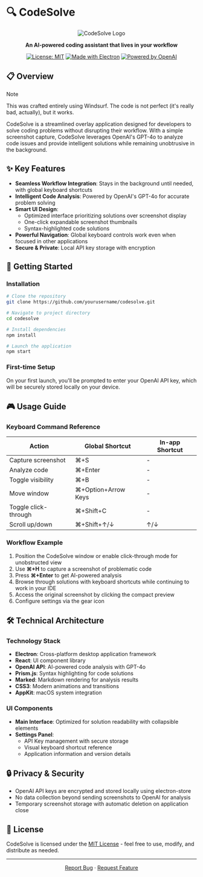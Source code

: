 # 🔍 CodeSolve

<div align="center">
  
  ![CodeSolve Logo](https://placehold.co/600x200/3498db/ffffff?text=CodeSolve&font=montserrat)
  
  **An AI-powered coding assistant that lives in your workflow**
  
  [![License: MIT](https://img.shields.io/badge/License-MIT-blue.svg)](LICENSE)
  [![Made with Electron](https://img.shields.io/badge/Made%20with-Electron-1f425f.svg)](https://www.electronjs.org/)
  [![Powered by OpenAI](https://img.shields.io/badge/Powered%20by-OpenAI-412991.svg)](https://openai.com/)
  
</div>

## 📋 Overview

> [!NOTE]  
> This was crafted entirely using Windsurf. The code is not perfect (it's really bad, actually), but it works.

CodeSolve is a streamlined overlay application designed for developers to solve coding problems without disrupting their workflow. With a simple screenshot capture, CodeSolve leverages OpenAI's GPT-4o to analyze code issues and provide intelligent solutions while remaining unobtrusive in the background.

## ✨ Key Features

- **Seamless Workflow Integration**: Stays in the background until needed, with global keyboard shortcuts
- **Intelligent Code Analysis**: Powered by OpenAI's GPT-4o for accurate problem solving
- **Smart UI Design**:
  - Optimized interface prioritizing solutions over screenshot display
  - One-click expandable screenshot thumbnails
  - Syntax-highlighted code solutions
- **Powerful Navigation**: Global keyboard controls work even when focused in other applications
- **Secure & Private**: Local API key storage with encryption

## 🚀 Getting Started

### Installation

```bash
# Clone the repository
git clone https://github.com/yourusername/codesolve.git

# Navigate to project directory
cd codesolve

# Install dependencies
npm install

# Launch the application
npm start
```

### First-time Setup

On your first launch, you'll be prompted to enter your OpenAI API key, which will be securely stored locally on your device.

## 🎮 Usage Guide

### Keyboard Command Reference

| Action | Global Shortcut | In-app Shortcut |
|--------|----------------|------------------|
| Capture screenshot | ⌘+S | - |
| Analyze code | ⌘+Enter | - |
| Toggle visibility | ⌘+B | - |
| Move window | ⌘+Option+Arrow Keys | - |
| Toggle click-through | ⌘+Shift+C | - |
| Scroll up/down | ⌘+Shift+↑/↓ | ↑/↓ |

### Workflow Example

1. Position the CodeSolve window or enable click-through mode for unobstructed view
2. Use **⌘+H** to capture a screenshot of problematic code
3. Press **⌘+Enter** to get AI-powered analysis
4. Browse through solutions with keyboard shortcuts while continuing to work in your IDE
5. Access the original screenshot by clicking the compact preview
6. Configure settings via the gear icon

## 🛠️ Technical Architecture

### Technology Stack
- **Electron**: Cross-platform desktop application framework
- **React**: UI component library
- **OpenAI API**: AI-powered code analysis with GPT-4o
- **Prism.js**: Syntax highlighting for code solutions
- **Marked**: Markdown rendering for analysis results
- **CSS3**: Modern animations and transitions
- **AppKit**: macOS system integration

### UI Components
- **Main Interface**: Optimized for solution readability with collapsible elements
- **Settings Panel**:
  - API Key management with secure storage
  - Visual keyboard shortcut reference
  - Application information and version details

## 🔒 Privacy & Security

- OpenAI API keys are encrypted and stored locally using electron-store
- No data collection beyond sending screenshots to OpenAI for analysis
- Temporary screenshot storage with automatic deletion on application close

## 📜 License

CodeSolve is licensed under the [MIT License](LICENSE) - feel free to use, modify, and distribute as needed.

---

<div align="center">

  
  [Report Bug](https://github.com/yourusername/codesolve/issues) · [Request Feature](https://github.com/yourusername/codesolve/issues)
  
</div>

